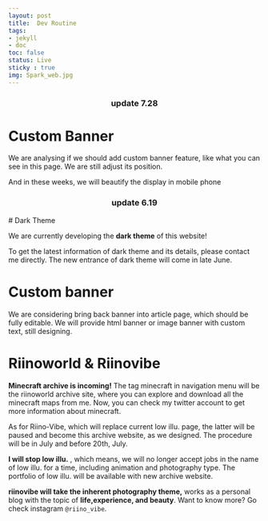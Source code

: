 ```yaml
---
layout: post
title:  Dev Routine
tags: 
- jekyll 
- doc
toc: false
status: Live
sticky : true
img: Spark_web.jpg
---
```

<center> <h3> update 7.28 </h3> </center>

# Custom Banner

We are analysing if we should add custom banner feature, like what you can see in this page. We are still adjust its position.

And in these weeks, we will beautify the display in mobile phone






<center> <h3> update 6.19 </h3> </center>
# Dark Theme 

We are currently developing the **dark theme** of this website!

To get the latest information of dark theme and its details, please contact me directly. The new entrance of dark theme will come in late June.

# Custom banner

We are considering bring back banner into article page, which should be fully editable. We will provide html banner or image banner with custom text, still designing.


# Riinoworld & Riinovibe 

**Minecraft archive is incoming!** The tag minecraft in navigation menu will be the riinoworld archive site, where you can explore and download all the minecraft maps from me.
Now, you can check my twitter account to get more information about minecraft.

As for Riino-Vibe, which will replace current low illu. page, the latter will be paused and become this archive website, as we designed. The procedure will be in July and before 20th, July.

**I will stop low illu.** , which means, we will no longer accept jobs in the name of low illu. for a time, including animation and photography type. The portfolio of low illu. will be available with new archive website.

**riinovibe will take the inherent photography theme,** works as a personal blog with the topic of **life,experience, and beauty**. Want to know more? Go check instagram `@riino_vibe`.


